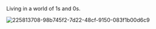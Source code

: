 <P>Living in a world of 1s and 0s.</P>



![225813708-98b745f2-7d22-48cf-9150-083f1b00d6c9](https://github.com/niyardutta/niyarDutta/assets/105924083/d26d4722-a4b2-4def-89f7-db60ab7bcedf)
